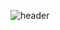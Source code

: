 ![header](https://capsule-render.vercel.app/api?type=waving&color=gradient&customColorList=5&height=300&section=header&text=yakcom&fontSize=90&fontAlignY=40&animation=fadeIn)


